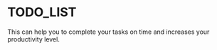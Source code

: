 # TODO_LIST
This can help you to complete your tasks on time and increases your productivity level.
